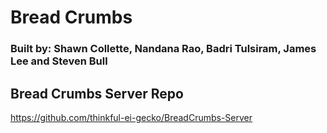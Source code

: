 # Bread Crumbs

### Built by: Shawn Collette, Nandana Rao, Badri Tulsiram, James Lee and Steven Bull

## Bread Crumbs Server Repo

https://github.com/thinkful-ei-gecko/BreadCrumbs-Server
